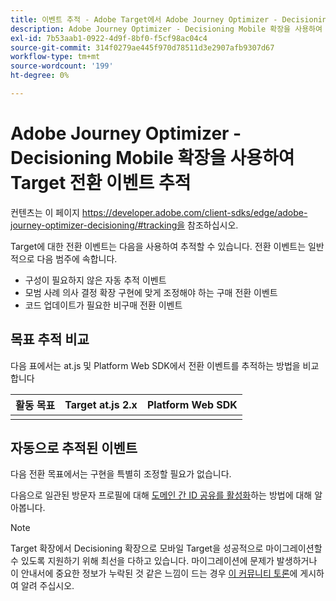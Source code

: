 ```yaml
---
title: 이벤트 추적 - Adobe Target에서 Adobe Journey Optimizer - Decisioning Mobile Extension으로 마이그레이션
description: Adobe Journey Optimizer - Decisioning Mobile 확장을 사용하여 Adobe Target 전환 이벤트를 추적하는 방법에 대해 알아봅니다
exl-id: 7b53aab1-0922-4d9f-8bf0-f5cf98ac04c4
source-git-commit: 314f0279ae445f970d78511d3e2907afb9307d67
workflow-type: tm+mt
source-wordcount: '199'
ht-degree: 0%

---
```


# Adobe Journey Optimizer - Decisioning Mobile 확장을 사용하여 Target 전환 이벤트 추적

컨텐츠는 이 페이지 https://developer.adobe.com/client-sdks/edge/adobe-journey-optimizer-decisioning/#tracking을 참조하십시오.

Target에 대한 전환 이벤트는 다음을 사용하여 추적할 수 있습니다. 전환 이벤트는 일반적으로 다음 범주에 속합니다.

* 구성이 필요하지 않은 자동 추적 이벤트
* 모범 사례 의사 결정 확장 구현에 맞게 조정해야 하는 구매 전환 이벤트
* 코드 업데이트가 필요한 비구매 전환 이벤트

## 목표 추적 비교

다음 표에서는 at.js 및 Platform Web SDK에서 전환 이벤트를 추적하는 방법을 비교합니다

| 활동 목표 | Target at.js 2.x | Platform Web SDK |
|---|---|---|
| | | |


## 자동으로 추적된 이벤트

다음 전환 목표에서는 구현을 특별히 조정할 필요가 없습니다.



다음으로 일관된 방문자 프로필에 대해 [도메인 간 ID 공유를 활성화](webview.md)하는 방법에 대해 알아봅니다.

>[!NOTE]
>
>Target 확장에서 Decisioning 확장으로 모바일 Target을 성공적으로 마이그레이션할 수 있도록 지원하기 위해 최선을 다하고 있습니다. 마이그레이션에 문제가 발생하거나 이 안내서에 중요한 정보가 누락된 것 같은 느낌이 드는 경우 [이 커뮤니티 토론](https://experienceleaguecommunities.adobe.com/t5/adobe-experience-platform-data/tutorial-discussion-migrate-target-from-at-js-to-web-sdk/m-p/575587#M463)에 게시하여 알려 주십시오.
